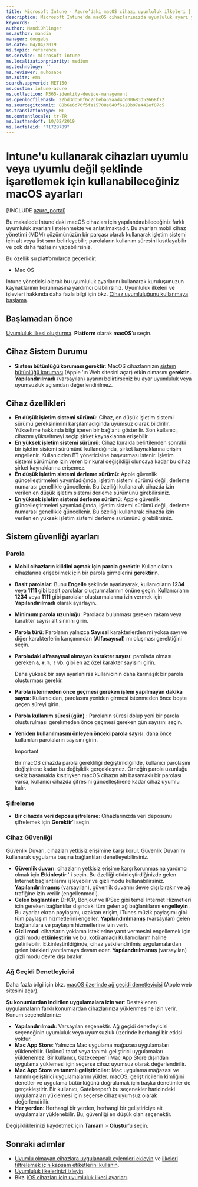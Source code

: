 ```yaml
---
title: Microsoft Intune - Azure’daki macOS cihazı uyumluluk ilkeleri | Microsoft Docs
description: Microsoft Intune'da macOS cihazlarınızda uyumluluk ayarı yaparken kullanabileceğiniz tüm ayarların bulunduğu listeyi inceleyin. Apple'ın sistem bütünlüğü korumasını gerekli kılın, parola kısıtlaması belirleyin, güvenlik duvarı kullanılmasını gerekli kılın, ağ geçidi denetleyicisine izin verin ve çok daha fazlasını yapın.
keywords: ''
author: MandiOhlinger
ms.author: mandia
manager: dougeby
ms.date: 04/04/2019
ms.topic: reference
ms.service: microsoft-intune
ms.localizationpriority: medium
ms.technology: ''
ms.reviewer: muhosabe
ms.suite: ems
search.appverid: MET150
ms.custom: intune-azure
ms.collection: M365-identity-device-management
ms.openlocfilehash: 22bd3dd50f6c2cbeba59aad4dd00683d52668f72
ms.sourcegitcommit: 88b6e6d70f5fa15708e640f6e20b97a442ef07c5
ms.translationtype: MT
ms.contentlocale: tr-TR
ms.lasthandoff: 10/02/2019
ms.locfileid: "71729789"
---
```

# <a name="macos-settings-to-mark-devices-as-compliant-or-not-compliant-using-intune"></a>Intune'u kullanarak cihazları uyumlu veya uyumlu değil şeklinde işaretlemek için kullanabileceğiniz macOS ayarları

[!INCLUDE [azure_portal](../includes/azure_portal.md)]

Bu makalede Intune'daki macOS cihazları için yapılandırabileceğiniz farklı uyumluluk ayarları listelenmekte ve anlatılmaktadır. Bu ayarları mobil cihaz yönetimi (MDM) çözümünüzün bir parçası olarak kullanarak işletim sistemi için alt veya üst sınır belirleyebilir, parolaların kullanım süresini kısıtlayabilir ve çok daha fazlasını yapabilirsiniz.

Bu özellik şu platformlarda geçerlidir:

- Mac OS

Intune yöneticisi olarak bu uyumluluk ayarlarını kullanarak kuruluşunuzun kaynaklarının korunmasına yardımcı olabilirsiniz. Uyumluluk ilkeleri ve işlevleri hakkında daha fazla bilgi için bkz. [Cihaz uyumluluğunu kullanmaya başlama](device-compliance-get-started.md).

## <a name="before-you-begin"></a>Başlamadan önce

[Uyumluluk ilkesi oluşturma](create-compliance-policy.md#create-the-policy). **Platform** olarak **macOS**’u seçin.

## <a name="device-health"></a>Cihaz Sistem Durumu

- **Sistem bütünlüğü koruması gerektir**: MacOS cihazlarınızın [sistem bütünlüğü koruması](https://support.apple.com/HT204899) (Apple 'ın Web sitesini açar) etkin olmasını **gerektir** . **Yapılandırılmadı** (varsayılan) ayarını belirtirseniz bu ayar uyumluluk veya uyumsuzluk açısından değerlendirilmez.

## <a name="device-properties"></a>Cihaz özellikleri

- **En düşük işletim sistemi sürümü**: Cihaz, en düşük işletim sistemi sürümü gereksinimini karşılamadığında uyumsuz olarak bildirilir. Yükseltme hakkında bilgi içeren bir bağlantı gösterilir. Son kullanıcı, cihazını yükseltmeyi seçip şirket kaynaklarına erişebilir.
- **En yüksek işletim sistemi sürümü**: Cihaz kuralda belirtilenden sonraki bir işletim sistemi sürümünü kullandığında, şirket kaynaklarına erişim engellenir. Kullanıcıdan BT yöneticisine başvurması istenir. İşletim sistemi sürümüne izin veren bir kural değişikliği oluncaya kadar bu cihaz şirket kaynaklarına erişemez.
- **En düşük işletim sistemi derleme sürümü**: Apple güvenlik güncelleştirmeleri yayımladığında, işletim sistemi sürümü değil, derleme numarası genellikle güncellenir. Bu özelliği kullanarak cihazda izin verilen en düşük işletim sistemi derleme sürümünü girebilirsiniz.
- **En yüksek işletim sistemi derleme sürümü**: Apple güvenlik güncelleştirmeleri yayımladığında, işletim sistemi sürümü değil, derleme numarası genellikle güncellenir. Bu özelliği kullanarak cihazda izin verilen en yüksek işletim sistemi derleme sürümünü girebilirsiniz.

## <a name="system-security-settings"></a>Sistem güvenliği ayarları

### <a name="password"></a>Parola

- **Mobil cihazların kilidini açmak için parola gerektir**: Kullanıcıların cihazlarına erişebilmek için bir parola girmelerini **gerektir**in.
- **Basit parolalar**: Bunu **Engelle** şeklinde ayarlayarak, kullanıcıların **1234** veya **1111** gibi basit parolalar oluşturmalarının önüne geçin. Kullanıcıların **1234** veya **1111** gibi parolalar oluşturmalarına izin vermek için **Yapılandırılmadı** olarak ayarlayın.
- **Minimum parola uzunluğu**: Parolada bulunması gereken rakam veya karakter sayısı alt sınırını girin.
- **Parola türü**: Parolanın yalnızca **Sayısal** karakterlerden mi yoksa sayı ve diğer karakterlerin karışımından (**Alfasayısal**) mı oluşması gerektiğini seçin.
- **Paroladaki alfasayısal olmayan karakter sayısı**: parolada olması gereken `&`, `#`, `%`, `!` vb. gibi en az özel karakter sayısını girin.

    Daha yüksek bir sayı ayarlanırsa kullanıcının daha karmaşık bir parola oluşturması gerekir.

- **Parola istenmeden önce geçmesi gereken işlem yapılmayan dakika sayısı**: Kullanıcıdan, parolasını yeniden girmesi istenmeden önce boşta geçen süreyi girin.
- **Parola kullanım süresi (gün)** : Parolanın süresi dolup yeni bir parola oluşturulması gerekmeden önce geçmesi gereken gün sayısını seçin.
- **Yeniden kullanılmasını önleyen önceki parola sayısı**: daha önce kullanılan parolaların sayısını girin.

    > [!IMPORTANT]
    > Bir macOS cihazda parola gerekliliği değiştirildiğinde, kullanıcı parolasını değiştirene kadar bu değişiklik gerçekleşmez. Örneğin parola uzunluğu sekiz basamakla kısıtlıyken macOS cihazın altı basamaklı bir parolası varsa, kullanıcı cihazda şifresini güncelleştirene kadar cihaz uyumlu kalır.

### <a name="encryption"></a>Şifreleme

- **Bir cihazda veri deposu şifreleme**: Cihazlarınızda veri deposunu şifrelemek için **Gerektir**’i seçin.

### <a name="device-security"></a>Cihaz Güvenliği

Güvenlik Duvarı, cihazları yetkisiz erişimine karşı korur. Güvenlik Duvarı'nı kullanarak uygulama başına bağlantıları denetleyebilirsiniz. 

- **Güvenlik duvarı**: cihazların yetkisiz erişime karşı korunmasına yardımcı olmak için **Etkinleştir** ' i seçin. Bu özelliği etkinleştirdiğinizde gelen İnternet bağlantılarını işleyebilir ve gizli modu kullanabilirsiniz. **Yapılandırılmamış** (varsayılan), güvenlik duvarını devre dışı bırakır ve ağ trafiğine izin verilir (engellenmedi).
- **Gelen bağlantılar**: DHCP, Bonjour ve IPSec gibi temel Internet Hizmetleri için gereken bağlantılar dışındaki tüm gelen ağ bağlantılarını **engelleyin** . Bu ayarlar ekran paylaşımı, uzaktan erişim, iTunes müzik paylaşımı gibi tüm paylaşım hizmetlerini engeller. **Yapılandırılmamış** (varsayılan) gelen bağlantılara ve paylaşım hizmetlerine izin verir.
- **Gizli mod**: cihazların yoklama isteklerine yanıt vermesini engellemek için gizli modu **etkinleştirin** ve bu, kötü amaçlı Kullanıcılarım haline getirilebilir. Etkinleştirildiğinde, cihaz yetkilendirilmiş uygulamalardan gelen istekleri yanıtlamaya devam eder. **Yapılandırılmamış** (varsayılan) gizli modu devre dışı bırakır.

### <a name="gatekeeper"></a>Ağ Geçidi Denetleyicisi

Daha fazla bilgi için bkz. [macOS üzerinde ağ geçidi denetleyicisi](https://support.apple.com/HT202491) (Apple web sitesini açar).

**Şu konumlardan indirilen uygulamalara izin ver**: Desteklenen uygulamaların farklı konumlardan cihazlarınıza yüklenmesine izin verir. Konum seçenekleriniz:

- **Yapılandırılmadı**: Varsayılan seçenektir. Ağ geçidi denetleyicisi seçeneğinin uyumluluk veya uyumsuzluk üzerinde herhangi bir etkisi yoktur. 
- **Mac App Store**: Yalnızca Mac uygulama mağazası uygulamaları yüklenebilir. Üçüncü taraf veya tanımlı geliştirici uygulamaları yüklenemez. Bir kullanıcı, Gatekeeper’ı Mac App Store dışından uygulama yüklemesi için seçerse cihaz uyumsuz olarak değerlendirilir.
- **Mac App Store ve tanımlı geliştiriciler**: Mac uygulama mağazası ve tanımlı geliştirici uygulamalarını yükler. macOS, geliştiricilerin kimliğini denetler ve uygulama bütünlüğünü doğrulamak için başka denetimler de gerçekleştirir. Bir kullanıcı, Gatekeeper’ı bu seçenekler haricindeki uygulamaları yüklemesi için seçerse cihaz uyumsuz olarak değerlendirilir.
- **Her yerden**: Herhangi bir yerden, herhangi bir geliştiriciye ait uygulamalar yüklenebilir. Bu, güvenliği en düşük olan seçenektir.

Değişikliklerinizi kaydetmek için **Tamam** > **Oluştur**’u seçin.

## <a name="next-steps"></a>Sonraki adımlar

- [Uyumlu olmayan cihazlara uygulanacak eylemleri ekleyin](actions-for-noncompliance.md) ve [ilkeleri filtrelemek için kapsam etiketlerini kullanın](../fundamentals/scope-tags.md).
- [Uyumluluk ilkelerinizi izleyin](compliance-policy-monitor.md).
- Bkz. [iOS cihazları için uyumluluk ilkesi ayarları](compliance-policy-create-ios.md).